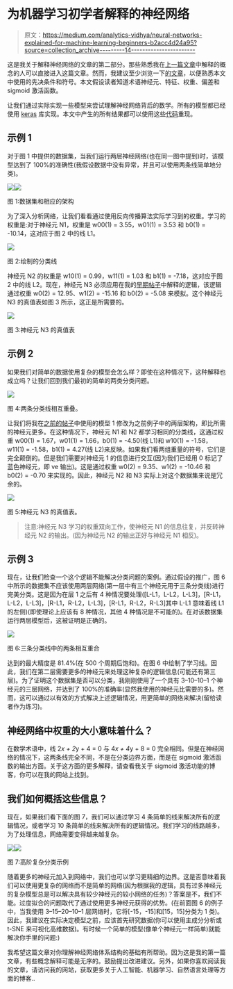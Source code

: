# 为机器学习初学者解释的神经网络

> 原文：<https://medium.com/analytics-vidhya/neural-networks-explained-for-machine-learning-beginners-b2acc4d24a95?source=collection_archive---------14----------------------->

这是我关于解释神经网络的文章的第二部分。那些熟悉我在[上一篇文章](/@randomthingsinshort/neural-networks-explained-for-machine-learning-beginners-cff7e4c7fc5c)中解释的概念的人可以直接进入这篇文章。然而，我建议至少浏览一下[的文章](/@randomthingsinshort/neural-networks-explained-for-machine-learning-beginners-cff7e4c7fc5c)，以便熟悉本文中使用的先决条件和符号。本文假设读者知道术语神经元、特征、权重、偏差和 sigmoid 激活函数。

让我们通过实际实现一些模型来尝试理解神经网络背后的数学。所有的模型都已经使用 [keras](http://keras.io) 库实现。本文中产生的所有结果都可以使用这些[代码](https://github.com/bhanu77prakash/Medium-Blog-Experiments)重现。

## 示例 1

对于图 1 中提供的数据集，当我们运行两层神经网络(也在同一图中提到)时，该模型达到了 100%的准确性(我假设数据中没有异常，并且可以使用两条线简单地分类)。

![](img/318b9a7fa77f458f0e4f007a2e00ba51.png)![](img/475e12d494dcc83148bf29f93b6e5833.png)

图 1:数据集和相应的架构

为了深入分析网络，让我们看看通过使用反向传播算法实际学习到的权重。学习的权重是:对于神经元 N1，权重是 w00(1) = 3.55，w01(1) = 3.53 和 b0(1) = -10.14，这对应于图 2 中的线 L1。

![](img/6ad1d1c8a1d3fe8c717f58c15dca5f48.png)

图 2:绘制的分类线

神经元 N2 的权重是 w10(1) = 0.99，w11(1) = 1.03 和 b1(1) = -7.18，这对应于图 2 中的线 L2。现在，神经元 N3 必须应用在我的[早期帖子](/@randomthingsinshort/neural-networks-explained-for-machine-learning-beginners-cff7e4c7fc5c)中解释的逻辑，该逻辑通过权重 w0(2) = 12.95、w1(2) = -15.16 和 b0(2) = -5.08 来模拟。这个神经元 N3 的真值表如图 3 所示，这正是所需要的。

![](img/4c11c580f25613cddf5c3c76e9b3959a.png)

图 3:神经元 N3 的真值表

## 示例 2

如果我们对简单的数据使用复杂的模型会怎么样？即使在这种情况下，这种解释也成立吗？让我们回到我们最初的简单的两类分类问题。

![](img/7fd1d9fbd73a666ab8a0f60e6ee5b9c7.png)

图 4:两条分类线相互重叠。

让我们将我在[之前的帖子](/@randomthingsinshort/neural-networks-explained-for-machine-learning-beginners-cff7e4c7fc5c)中使用的模型 1 修改为之前例子中的两层架构，即比所需的神经元更多。在这种情况下，神经元 N1 和 N2 都学习相同的分类线，这通过权重 w00(1) = 1.67，w01(1) = 1.66，b0(1) = -4.50(线 L1)和 w10(1) = -1.58，w11(1) = -1.58，b1(1) = 4.27(线 L2)来反映。如果我们看两组重量的符号，它们是完全颠倒的。但是我们需要对神经元 1 的信息进行交互(因为我们已经用 0 标记了蓝色神经元，即 ve 输出)。这是通过权重 w0(2) = 9.35、w1(2) = -10.46 和 b0(2) = -0.70 来实现的。因此，神经元 N2 和 N3 实际上对这个数据集来说是冗余的。

![](img/a0c7cafe6643fb5f5989c9b480c3f7e7.png)

图 5:神经元 N3 的真值表。

> 注意:神经元 N3 学习的权重双向工作，使神经元 N1 的信息往复，并反转神经元 N2 的输出。(因为神经元 N2 的输出正好与神经元 N1 相反)。

## 示例 3

现在，让我们检查一个这个逻辑不能解决分类问题的案例。通过假设的推广，图 6 中所示的数据集不应该使用两层网络(第一层中有三个神经元用于三条分类线)进行完美分类。这是因为在层 1 之后有 4 种情况要处理([L-L1，L-L2，L-L3]，[R-L1，L-L2，L-L3]，[R-L1，R-L2，L-L3]，[R-L1，R-L2，R-L3]其中 L-L1 意味着线 L1 的左侧)(即使理论上应该有 8 种情况，其他 4 种情况是不可能的)。在对该数据集运行两层模型后，这被证明是正确的。

![](img/4284127d691ea77572892e68bd3a5d36.png)

图 6:三条分类线中的两条相互重合

达到的最大精度是 81.4%(在 500 个周期后饱和)。在图 6 中绘制了学习线。因此，我们在第二层需要更多的神经元来处理这种复杂的逻辑信息(可能还有第三层)。为了证明这个数据集是否可以分类，我刚刚使用了一个具有 3–10–10–1 个神经元的三层网络，并达到了 100%的准确率(显然我使用的神经元比需要的多)。然而，这可以通过以有效的方式解决上述逻辑情况，用更简单的网络来解决(留给读者作为练习)。

## 神经网络中权重的大小意味着什么？

在数学术语中，线 2*x + 2*y + 4 = 0 与 4*x + 4*y + 8 = 0 完全相同。但是在神经网络的情况下，这两条线完全不同，不是在分类边界方面，而是在 sigmoid 激活函数的输出方面。关于这方面的更多解释，请查看我关于 sigmoid 激活功能的博客，你可以在我的网站上找到。

## 我们如何概括这些信息？

现在，如果我们看下面的图 7，我们可以通过学习 4 条简单的线来解决所有的逻辑情况，或者学习 10 条简单的线来解决所有的逻辑情况。我们学习的线路越多，为了处理信息，网络需要变得越来越复杂。

![](img/c64fae0be7a8813024c8a047dde4b151.png)![](img/f27a05c6c8c416dc9772e16fcb293a28.png)

图 7:高阶复杂分类示例

随着更多的神经元加入到网络中，我们也可以学习更精细的边界。这是否意味着我们可以使用更复杂的网络而不是简单的网络(因为根据我的逻辑，具有过多神经元的复杂模型总是可以解决具有较少神经元的较小网络的任务)？答案是不，我们不能。过度拟合的问题取代了通过使用更多神经元获得的优势。(在前面图 6 的例子中，当我使用 3–15–20–10–1 层网络时，它将[-15，-15]和[15，15]分类为 1 类)。因此，我建议在实际决定模型之前，应该首先研究数据(你可以使用主成分分析或 t-SNE 来可视化高维数据)。有时候一个简单的模型(像单个神经元一样简单)就能解决你手里的问题:)

我希望这篇文章对你理解神经网络体系结构的基础有所帮助。因为这是我的第一篇文章，有些概念解释可能是无序的。鼓励提出改进建议。另外，如果你喜欢阅读我的文章，请访问我的网站，获取更多关于人工智能、机器学习、自然语言处理等方面的博客..